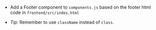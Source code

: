 - Add a Footer component to `components.js` based on the footer html code in `frontend/src/index.html`

- *Tip:* Remember to use `className` instead of `class`.

